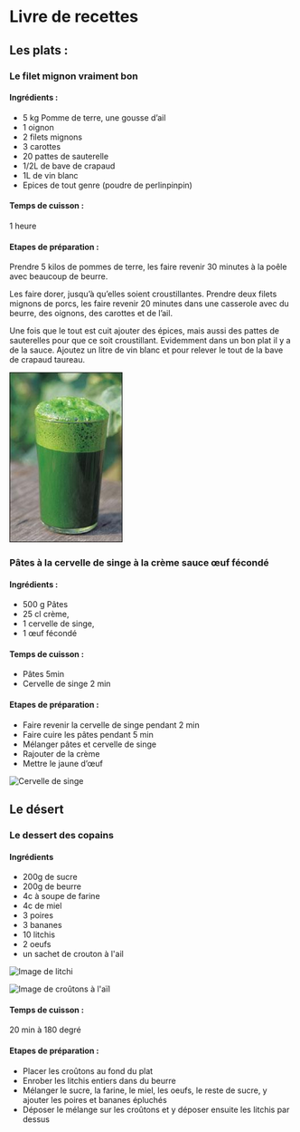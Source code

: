 # Livre de recettes

## Les plats :
 
### Le filet mignon vraiment bon  
 
#### Ingrédients :
 
- 5 kg Pomme de terre, une gousse d’ail
- 1 oignon
- 2 filets mignons
- 3 carottes
- 20 pattes de sauterelle
- 1/2L de bave de crapaud
- 1L de vin blanc
- Epices de tout genre (poudre de perlinpinpin)
 
#### Temps de cuisson :
 
1 heure
#### Etapes de préparation :
 
Prendre 5 kilos de pommes de terre, les faire revenir 30 minutes à la poêle avec beaucoup de beurre.
 
Les faire dorer, jusqu’à qu’elles soient croustillantes.
Prendre deux filets mignons de porcs, les faire revenir 20 minutes dans une casserole avec du beurre, des oignons, des carottes et de l’ail.
 
Une fois que le tout est cuit ajouter des épices, mais aussi des pattes de sauterelles pour que ce soit croustillant.
Evidemment dans un bon plat il y a de la sauce. Ajoutez un litre de vin blanc et pour relever le tout de la bave de crapaud taureau.


![Jus de crapaud.](/jusdecrapaud.jpg
"This is a sample image.")


### Pâtes à la cervelle de singe à la crème sauce œuf fécondé
#### Ingrédients :
- 500 g Pâtes
- 25 cl crème, 
- 1 cervelle de singe, 
- 1 œuf fécondé


#### Temps de cuisson :
- Pâtes 5min
- Cervelle de singe 2 min
#### Etapes de préparation :
- Faire revenir la cervelle de singe pendant 2 min
- Faire cuire les pâtes pendant 5 min
- Mélanger pâtes et cervelle de singe
- Rajouter de la crème
- Mettre le jaune d’œuf

![Cervelle de singe](https://www.avcesar.com/source/actualites/00/00/38/34/un-repas-avec-indiana-jones-sorbet-de-cervelle-de-singe_063158.jpg)

## Le désert

### Le dessert des copains 

#### Ingrédients                                                     

- 200g de sucre
- 200g de beurre 
- 4c à soupe de farine 
- 4c de miel
- 3 poires
- 3 bananes 
- 10 litchis 
- 2 oeufs 
- un sachet de crouton à l'ail

![Image de litchi](https://tse1.mm.bing.net/th?id=OIP.xqI8zmwxaCg-jH5Wobfi-QHaEv&pid=Api&P=0&w=266&h=171)

  ![Image de croûtons à l'aïl](https://tse4.mm.bing.net/th?id=OIP.UX4g2DbI6q0BTCOnqOYlyAHaE8&pid=Api&P=0&w=250&h=168)

#### Temps de cuisson : 

20 min à 180 degré

#### Etapes de préparation :

- Placer les croûtons au fond du plat 
- Enrober les litchis entiers dans du beurre
- Mélanger le sucre, la farine, le miel, les oeufs, le reste de sucre, y ajouter les poires et bananes épluchés 
- Déposer le mélange sur les croûtons et y déposer ensuite les litchis par dessus 